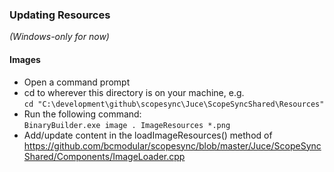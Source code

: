 ### Updating Resources
_(Windows-only for now)_
#### Images
- Open a command prompt
- cd to wherever this directory is on your machine, e.g.<br/>
`cd "C:\development\github\scopesync\Juce\ScopeSyncShared\Resources"`
- Run the following command:<br/>
`BinaryBuilder.exe image . ImageResources *.png`
- Add/update content in the loadImageResources() method of https://github.com/bcmodular/scopesync/blob/master/Juce/ScopeSyncShared/Components/ImageLoader.cpp
